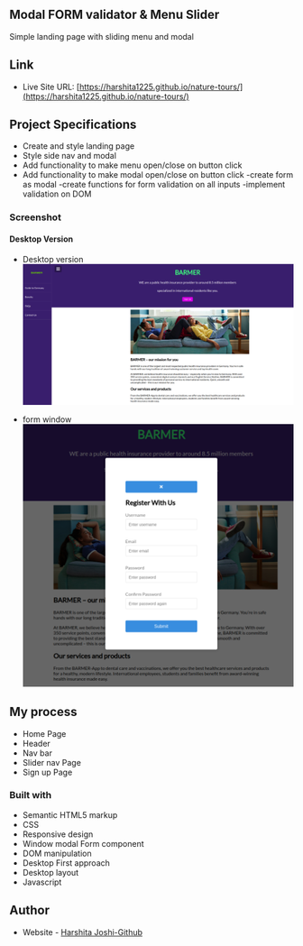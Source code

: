## Modal FORM validator & Menu Slider

Simple landing page with sliding menu and modal

## Link

- Live Site URL: [https://harshita1225.github.io/nature-tours/](https://harshita1225.github.io/nature-tours/)

## Project Specifications

- Create and style landing page
- Style side nav and modal
- Add functionality to make menu open/close on button click
- Add functionality to make modal open/close on button click
  -create form as modal
  -create functions for form validation on all inputs
  -implement validation on DOM

### Screenshot

#### Desktop Version

- Desktop version
  ![Desktop Layout](./Screenshot%20from%202022-10-17%2011-49-36.png)

- form window
  ![Desktop Layout](Screenshot%20from%202022-10-17%2011-50-20.png)

## My process

- Home Page
- Header
- Nav bar
- Slider nav Page
- Sign up Page

### Built with

- Semantic HTML5 markup
- CSS
- Responsive design
- Window modal Form component
- DOM manipulation
- Desktop First approach
- Desktop layout
- Javascript

## Author

- Website - [Harshita Joshi-Github](https://github.com/harshita1225)

